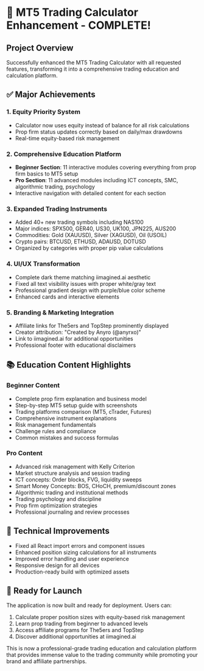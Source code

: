 # 🎉 MT5 Trading Calculator Enhancement - COMPLETE!

## Project Overview
Successfully enhanced the MT5 Trading Calculator with all requested features, transforming it into a comprehensive trading education and calculation platform.

## ✅ Major Achievements

### 1. **Equity Priority System**
- Calculator now uses equity instead of balance for all risk calculations
- Prop firm status updates correctly based on daily/max drawdowns
- Real-time equity-based risk management

### 2. **Comprehensive Education Platform**
- **Beginner Section**: 11 interactive modules covering everything from prop firm basics to MT5 setup
- **Pro Section**: 11 advanced modules including ICT concepts, SMC, algorithmic trading, psychology
- Interactive navigation with detailed content for each section

### 3. **Expanded Trading Instruments**
- Added 40+ new trading symbols including NAS100
- Major indices: SPX500, GER40, US30, UK100, JPN225, AUS200
- Commodities: Gold (XAUUSD), Silver (XAGUSD), Oil (USOIL)
- Crypto pairs: BTCUSD, ETHUSD, ADAUSD, DOTUSD
- Organized by categories with proper pip value calculations

### 4. **UI/UX Transformation**
- Complete dark theme matching iimagined.ai aesthetic
- Fixed all text visibility issues with proper white/gray text
- Professional gradient design with purple/blue color scheme
- Enhanced cards and interactive elements

### 5. **Branding & Marketing Integration**
- Affiliate links for The5ers and TopStep prominently displayed
- Creator attribution: "Created by Anyro (@anyrxo)"
- Link to iimagined.ai for additional opportunities
- Professional footer with educational disclaimers

## 📚 Education Content Highlights

### Beginner Content
- Complete prop firm explanation and business model
- Step-by-step MT5 setup guide with screenshots
- Trading platforms comparison (MT5, cTrader, Futures)
- Comprehensive instrument explanations
- Risk management fundamentals
- Challenge rules and compliance
- Common mistakes and success formulas

### Pro Content
- Advanced risk management with Kelly Criterion
- Market structure analysis and session trading
- ICT concepts: Order blocks, FVG, liquidity sweeps
- Smart Money Concepts: BOS, CHoCH, premium/discount zones
- Algorithmic trading and institutional methods
- Trading psychology and discipline
- Prop firm optimization strategies
- Professional journaling and review processes

## 🚀 Technical Improvements
- Fixed all React import errors and component issues
- Enhanced position sizing calculations for all instruments
- Improved error handling and user experience
- Responsive design for all devices
- Production-ready build with optimized assets

## 🎯 Ready for Launch
The application is now built and ready for deployment. Users can:
1. Calculate proper position sizes with equity-based risk management
2. Learn prop trading from beginner to advanced levels
3. Access affiliate programs for The5ers and TopStep
4. Discover additional opportunities at iimagined.ai

This is now a professional-grade trading education and calculation platform that provides immense value to the trading community while promoting your brand and affiliate partnerships.

